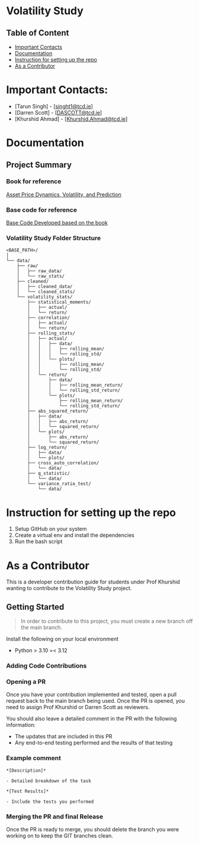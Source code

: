 # Volatility Study

## Table of Content
- [Important Contacts](#contacts)
- [Documentation](#documentation)
- [Instruction for setting up the repo](#setup)
- [As a Contributor](#contrib)

# Important Contacts: <a name="contacts"></a>
- [Tarun Singh] - [singht1@tcd.ie]
- [Darren Scott] - [DASCOTT@tcd.ie]
- [Khurshid Ahmad] - [Khurshid.Ahmad@tcd.ie]

# Documentation <a name="documentation"></a>

## Project Summary

### Book for reference 
[Asset Price Dynamics, Volatility, and Prediction](https://github.com/TarunSingh44/volatility_study/blob/main/docs/Asset%20Price%20Dynamics%2C%20Volatility%2C%20and%20Prediction.pdf)

### Base code for reference
[Base Code Developed based on the book](https://github.com/TarunSingh44/volatility_study/blob/main/exploratory_notebooks/Volatility_Backend_Full_Code.ipynb)

### Volatility Study Folder Structure 
```
<BASE_PATH>/
│
└── data/
    ├── raw/
    │   ├── raw_data/
    │   └── raw_stats/
    ├── cleaned/
    │   ├── cleaned_data/
    │   └── cleaned_stats/
    └── volatility_stats/
        ├── statistical_moments/
        │   ├── actual/
        │   └── return/
        ├── correlation/
        │   ├── actual/
        │   └── return/
        ├── rolling_stats/
        │   ├── actual/
        │   │   ├── data/
        │   │   │   ├── rolling_mean/
        │   │   │   └── rolling_std/
        │   │   └── plots/
        │   │       ├── rolling_mean/
        │   │       └── rolling_std/
        │   └── return/
        │       ├── data/
        │       │   ├── rolling_mean_return/
        │       │   └── rolling_std_return/
        │       └── plots/
        │           ├── rolling_mean_return/
        │           └── rolling_std_return/
        ├── abs_squared_return/
        │   ├── data/
        │   │   ├── abs_return/
        │   │   └── squared_return/
        │   └── plots/
        │       ├── abs_return/
        │       └── squared_return/
        ├── log_return/
        │   ├── data/
        │   └── plots/
        ├── cross_auto_correlation/
        │   └── data/
        ├── q_statistic/
        │   └── data/
        └── variance_ratio_test/
            └── data/
```

# Instruction for setting up the repo <a name="setup"></a>

1. Setup GitHub on your system
2. Create a virtual env and install the dependencies
3. Run the bash script

# As a Contributor <a name="contrib"></a>

This is a developer contribution guide for students under Prof Khurshid wanting to contribute to the Volatility Study project. 

## Getting Started

>In order to contribute to this project, you must create a new branch off the main branch.

Install the following on your local environment

* Python > 3.10 =< 3.12

### Adding Code Contributions 

### Opening a PR

Once you have your contribution implemented and tested, open a pull request back to the main branch being used. Once the PR is opened, you need to assign Prof Khurshid or Darren Scott as reviewers.

You should also leave a detailed comment in the PR with the following information:

- The updates that are included in this PR 
- Any end-to-end testing performed and the results of that testing

### Example comment

```
*[Description]*

- Detailed breakdown of the task

*[Test Results]*

- Include the tests you performed
```

### Merging the PR and final Release

Once the PR is ready to merge, you should delete the branch you were working on to keep the GIT branches clean. 



